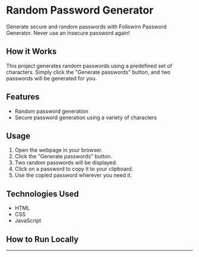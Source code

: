 # Random Password Generator

Generate secure and random passwords with Followirn Password Generator. Never use an insecure password again!

## How it Works

This project generates random passwords using a predefined set of characters. Simply click the "Generate passwords" button, and two passwords will be generated for you.

## Features

- Random password generation
- Secure password generation using a variety of characters

## Usage

1. Open the webpage in your browser.
2. Click the "Generate passwords" button.
3. Two random passwords will be displayed.
4. Click on a password to copy it to your clipboard.
5. Use the copied password wherever you need it.

## Technologies Used

- HTML
- CSS
- JavaScript

## How to Run Locally

---
